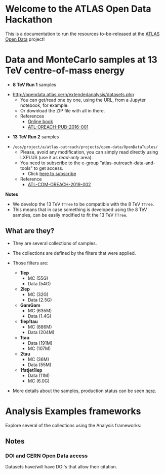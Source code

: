 # Welcome to the ATLAS Open Data Hackathon

This is a documentation to run the resources to-be-released at the [ATLAS Open Data](http://opendata.atlas.cern) project!

# Data and MonteCarlo samples at 13 TeV centre-of-mass energy

- **8 TeV Run 1** samples
 * http://opendata.atlas.cern/extendedanalysis/datasets.php
    * You can get/read one by one, using the URL, from a Jupyter notebook, for example.
    * Or download the ZIP file with all in there.
    * References
       * [Online book](http://opendata.atlas.cern/books/current/openatlasdatatools/_book/variable_names.html)
       * [ATL-OREACH-PUB-2016-001](https://cds.cern.ch/record/2203649/files/ATL-OREACH-PUB-2016-001.pdf)

- **13 TeV Run 2** samples
 * ```/eos/project/a/atlas-outreach/projects/open-data/OpenDataTuples/```
    * Please, avoid any modification, you can simply read directly using LXPLUS (use it as *read-only* area).
    * You need to subscribe to the e-group “atlas-outreach-data-and-tools" to get access.
       * Click [here to subscribe](https://e-groups.cern.ch/e-groups/Egroup.do?egroupId=10162344)
    * Reference
       * [ATL-COM-OREACH-2019-002](https://cds.cern.ch/record/2664887/files/ATL-COM-OREACH-2019-002.pdf)


**Notes**
* We develop the 13 TeV ```TTree``` to be compatible with the 8 TeV ```TTree```.
* This means that in case something is developed using the 8 TeV samples, can be easily modified to fit the 13 TeV ```TTree```.


## What are they?
* They are several collections of samples.
* The collections are defined by the filters that were applied.
* Those filters are:
   * **1lep**
     * MC (55G)
     * Data (54G)
   * **2lep**
     * MC (32G)
     * Data (2.5G)
   * **GamGam**
     * MC (635M)
     * Data (1.4G)
   * **1lep1tau**
     * MC (886M)
     * Data (204M)
   * **1tau**
     * Data (191M)
     * MC (107M)
   * **2tau**
     * MC (36M)
     * Data (55M)
   * **1fatjet1lep**
     * Data (11M)
     * MC (6.0G)

* More details about the samples, production status can be seen [here](https://docs.google.com/spreadsheets/d/1zPlEUikKfXJhqD_LohXQ5x85n9gPPV69tUlngGt2gWo/edit#gid=4912678).

# Analysis Examples frameworks
Explore several of the collections using the Analysis frameworks:

## Notes

### DOI and CERN Open Data access
Datasets have/will have DOI's that allow their citation.
